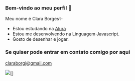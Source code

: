 ### Bem-vindo ao meu perfil 👋

Meu nome é Clara Borges✨

- Estou estudando na [Alura](link)
- Estou me desenvolvendo na Linguagem Javascript.
- Gosto de desenhar e jogar.

### Se quiser pode entrar em contato comigo por aqui
claraborgi@gmail.com

![](https://tenor.com/bGEEq.gif)[]
